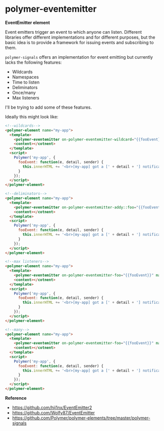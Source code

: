 polymer-eventemitter
===================

**EventEmitter element**

Event emitters trigger an event to which anyone can listen. Different libraries offer different implementations and for different purposes, but the basic idea is to provide a framework for issuing events and subscribing to them.

`polymer-signals` offers an implementation for event emitting but currently lacks the following features:

* Wildcards
* Namespaces
* Time to listen
* Deliminators
* Once/many
* Max listeners

I'll be trying to add some of these features.

Ideally this might look like:

```html
<!--wildcards-->
<polymer-element name="my-app">
  <template>
    <polymer-eventemitter on-polymer-eventemitter-wildcard="{{fooEvent}}"></polymer-eventemitter>
    <content></cotnent>
  </template>
  <script>
    Polymer('my-app', {
      fooEvent: function(e, detail, sender) {
        this.innerHTML += '<br>[my-app] got a [' + detail + '] notification<br>';
      }
    });
  </script>
</polymer-element>

<!--deliminators-->
<polymer-element name="my-app">
  <template>
    <polymer-eventemitter on-polymer-eventemitter-addy::foo="{{fooEvent}}" deliminator="::"></polymer-eventemitter>
    <content></cotnent>
  </template>
  <script>
    Polymer('my-app', {
      fooEvent: function(e, detail, sender) {
        this.innerHTML += '<br>[my-app] got a [' + detail + '] notification<br>';
      }
    });
  </script>
</polymer-element>

<!--max listeners-->
<polymer-element name="my-app">
  <template>
    <polymer-eventemitter on-polymer-eventemitter-foo="{{fooEvent}}" maxListeners="10"></polymer-eventemitter>
    <content></cotnent>
  </template>
  <script>
    Polymer('my-app', {
      fooEvent: function(e, detail, sender) {
        this.innerHTML += '<br>[my-app] got a [' + detail + '] notification<br>';
      }
    });
  </script>
</polymer-element>

<!--many-->
<polymer-element name="my-app">
  <template>
    <polymer-eventemitter on-polymer-eventemitter-foo="{{fooEvent}}" many="4"></polymer-eventemitter>
    <content></cotnent>
  </template>
  <script>
    Polymer('my-app', {
      fooEvent: function(e, detail, sender) {
        this.innerHTML += '<br>[my-app] got a [' + detail + '] notification<br>';
      }
    });
  </script>
</polymer-element>
```

**Reference**

* https://github.com/hij1nx/EventEmitter2
* https://github.com/Wolfy87/EventEmitter
* https://github.com/Polymer/polymer-elements/tree/master/polymer-signals
